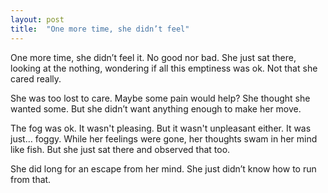 ```yaml
---
layout: post
title:  "One more time, she didn’t feel"
---
```


One more time, she didn’t feel it. No good nor bad.
She just sat there, looking at the nothing, wondering if all this emptiness was ok. 
Not that she cared really.

She was too lost to care.
Maybe some pain would help? She thought she wanted some.
But she didn’t want anything enough to make her move.

The fog was ok.
It wasn't pleasing. But it wasn't unpleasant either. It was just… foggy.
While her feelings were gone, her thoughts swam in her mind like fish. But she just sat there and observed that too.

She did long for an escape from her mind. She just didn’t know how to run from that.
